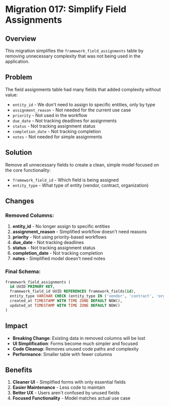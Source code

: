 # Migration 017: Simplify Field Assignments

## Overview
This migration simplifies the `framework_field_assignments` table by removing unnecessary complexity that was not being used in the application.

## Problem
The field assignments table had many fields that added complexity without value:
- `entity_id` - We don't need to assign to specific entities, only by type
- `assignment_reason` - Not needed for the current use case
- `priority` - Not used in the workflow
- `due_date` - Not tracking deadlines for assignments
- `status` - Not tracking assignment status
- `completion_date` - Not tracking completion
- `notes` - Not needed for simple assignments

## Solution
Remove all unnecessary fields to create a clean, simple model focused on the core functionality:
- `framework_field_id` - Which field is being assigned
- `entity_type` - What type of entity (vendor, contract, organization)

## Changes
### Removed Columns:
1. **entity_id** - No longer assign to specific entities
2. **assignment_reason** - Simplified workflow doesn't need reasons
3. **priority** - Not using priority-based workflows
4. **due_date** - Not tracking deadlines
5. **status** - Not tracking assignment status
6. **completion_date** - Not tracking completion
7. **notes** - Simplified model doesn't need notes

### Final Schema:
```sql
framework_field_assignments (
  id UUID PRIMARY KEY,
  framework_field_id UUID REFERENCES framework_fields(id),
  entity_type VARCHAR CHECK (entity_type IN ('vendor', 'contract', 'organization')),
  created_at TIMESTAMP WITH TIME ZONE DEFAULT NOW(),
  updated_at TIMESTAMP WITH TIME ZONE DEFAULT NOW()
)
```

## Impact
- **Breaking Change**: Existing data in removed columns will be lost
- **UI Simplification**: Forms become much simpler and focused
- **Code Cleanup**: Removes unused code paths and complexity
- **Performance**: Smaller table with fewer columns

## Benefits
1. **Cleaner UI** - Simplified forms with only essential fields
2. **Easier Maintenance** - Less code to maintain
3. **Better UX** - Users aren't confused by unused fields
4. **Focused Functionality** - Model matches actual use case